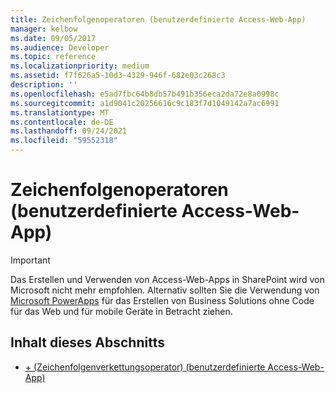 ```yaml
---
title: Zeichenfolgenoperatoren (benutzerdefinierte Access-Web-App)
manager: kelbow
ms.date: 09/05/2017
ms.audience: Developer
ms.topic: reference
ms.localizationpriority: medium
ms.assetid: f7f626a5-10d3-4329-946f-682e03c268c3
description: ''
ms.openlocfilehash: e5ad7fbc64b8db57b491b356eca2da72e8a0998c
ms.sourcegitcommit: a1d9041c20256616c9c183f7d1049142a7ac6991
ms.translationtype: MT
ms.contentlocale: de-DE
ms.lasthandoff: 09/24/2021
ms.locfileid: "59552318"
---
```

# <a name="string-operators-access-custom-web-app"></a>Zeichenfolgenoperatoren (benutzerdefinierte Access-Web-App)

> [!IMPORTANT]
> Das Erstellen und Verwenden von Access-Web-Apps in SharePoint wird von Microsoft nicht mehr empfohlen. Alternativ sollten Sie die Verwendung von [Microsoft PowerApps](https://powerapps.microsoft.com/en-us/) für das Erstellen von Business Solutions ohne Code für das Web und für mobile Geräte in Betracht ziehen. 
  
## <a name="in-this-section"></a>Inhalt dieses Abschnitts

- [+ (Zeichenfolgenverkettungsoperator) (benutzerdefinierte Access-Web-App)](plusstring-concatenation-operatoraccess-custom-web-app.md)
    

